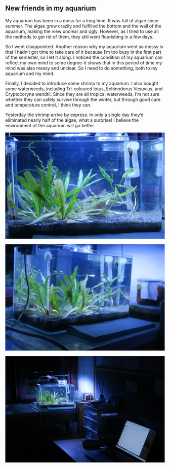 ## New friends in my aquarium

My aquarium has been in a mess for a long time. It was full of algae since summer. The algae grew crazily and fulfilled the bottom and the wall of the aquarium, making the view unclear and ugly. However, as I tried to use all the methods to get rid of them, they still went flourishing in a few days.

So I went disappointed. Another reason why my aquarium went so messy is that I hadn’t got time to take care of it because I’m too busy in the first part of the semester, so I let it along. I noticed the condition of my aquarium can reflect my own mind to some degree-it shows that in this period of time my mind was also messy and unclear. So I need to do something, both to my aquarium and my mind.

Finally, I decided to introduce some shrimp to my aquarium. I also bought some waterweeds, including Tri-coloured lotus, Echinodorus Vesuvius, and Cryptocoryne wendtii. Since they are all tropical waterweeds, I’m not sure whether they can safely survive through the winter, but through good care and temperature control, I think they can.

Yesterday the shrimp arrive by express. In only a single day they’d eliminated nearly half of the algae, what a surprise! I believe the environment of the aquarium will go better.

![](/Activity_by_time/2022.11.22/pic/1.jpg)

![](/Activity_by_time/2022.11.22/pic/2.jpg)

![](/Activity_by_time/2022.11.22/pic/3.jpg)
